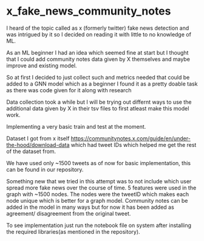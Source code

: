 # x_fake_news_community_notes

I heard of the topic called as x (formerly twitter) fake news detection and was intrigued by it so I decided on reading it with little to no knowledge of ML.

As an ML beginner I had an idea which seemed fine at start but I thought that I could add community notes data given by X themselves and maybe improve and existing model.

So at first I decided to just collect such and metrics needed that could be added to a GNN model which as a beginner I found it as a pretty doable task as there was code given for it along with research

Data collection took a while but I will be trying out differnt ways to use the additional data given by X in their tsv files to first atleast make this model work.

Implementing a very basic train and test at the moment.


Dataset I got from x itself https://communitynotes.x.com/guide/en/under-the-hood/download-data which had tweet IDs which helped me get the rest of the dataset from.

We have used only ~1500 tweets as of now for basic implementation, this can be found in our repository.

Something new that we tried in this attempt was to not include which user spread more fake news over the course of time. 5 features were used in the graph with ~1500 nodes. The nodes were the tweetID which makes each node unique which is better for a graph model. Community notes can be added in the model in many ways but for now it has been added as agreement/ disagreement from the original tweet.

To see implementation just run the notebook file on system after installing the required libraries(as mentioned in the repository).
